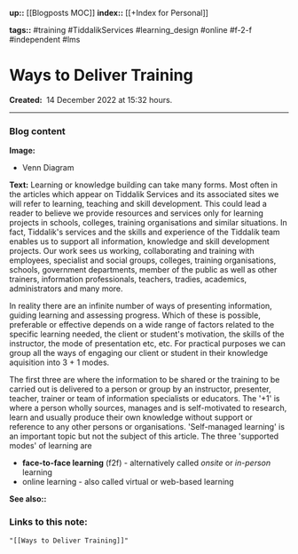 **up::** [[Blogposts MOC]]
**index::** [[+Index for Personal]]
 

**tags::** #training #TiddalikServices #learning_design #online #f-2-f #independent #lms 

# Ways to Deliver Training

**Created:**  14 December 2022 at  15:32 hours.

___
### Blog content

**Image:**
- Venn Diagram

**Text:**
Learning or knowledge building can take many forms. Most often in the articles which appear on Tiddalik Services and its associated sites we will refer to learning, teaching and skill development. This could lead a reader to believe we provide resources and services only for learning projects in schools, colleges, training organisations and similar situations. In fact, Tiddalik's services and the skills and experience of the Tiddalik team enables us to support all information, knowledge and skill development projects. Our work sees us working, collaborating and training with employees, specialist and social groups, colleges, training organisations, schools, government departments, member of the public as well as other trainers, information professionals, teachers, tradies, academics, administrators and many more. 

In reality there are an infinite number of ways of presenting information, guiding learning and assessing progress. Which of these is possible, preferable or effective depends on a wide range of factors related to the specific learning needed, the client or student's motivation, the skills of the instructor, the mode of  presentation etc, etc. For practical purposes we can group all the ways of engaging our client or student in their knowledge aquisition into 3 + 1 modes. 

The first three are where the information to be shared or the training to be carried out is delivered to a person or group by an instructor, presenter, teacher, trainer or team of information specialists or educators. The '+1' is where a person wholly sources, manages and is self-motivated to research, learn and usually produce their own knowledge without support or reference to any other persons or organisations. 'Self-managed learning' is an important topic but not the subject of this article.
The three 'supported modes' of learning are 
- **face-to-face learning** (f2f) - alternatively called *onsite* or *in-person* learning
- online learning - also called virtual or web-based learning


**See also::** 

### Links to this note:
```query
"[[Ways to Deliver Training]]"
```

